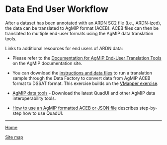 # Data End User Workflow

After a dataset has been annotated with an ARDN SC2 file (i.e., ARDN-ized), the data can be translated to AgMIP format (ACEB). ACEB files can then be translated to multiple end-user formats using the AgMIP data translation tools.

Links to additional resources for end users of ARDN data:

- Please refer to the [Documentation for AgMIP End-User Translation Tools](https://agmip.github.io/AgMIP_translators.html) on the AgMIP documentation site.

- You can download the [instructions and data files](https://github.com/agmip/ARDN/raw/master/docs/extras/Data_Factory_Exercise.zip) to run a translation sample through the Data Factory to convert data from AgMIP ACEB format to DSSAT format. This exercise builds on the [VMapper exercise](https://github.com/agmip/ARDN/raw/master/docs/extras/VMapper_Exercise.zip).

- [AgMIP data tools](http://tools.agmip.org/) - Download the latest QuadUI and other AgMIP data interoperability tools.

- [How to use an AgMIP formatted ACEB or JSON file](https://github.com/agmip/ARDN/blob/master/docs/images/How%20to%20use%20an%20AgMIP%20formatted%20aceb%20or%20json%20file_v2.pdf) describes step-by-step how to use QuadUI.

---

[Home](index.md)

[Site map](SiteMap.md)


